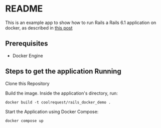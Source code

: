 # README

This is an example app to show how to run Rails a Rails 6.1 application on docker, as described in [this post](https://coolrequest.dev/2021/11/03/docker_image_rails_part1.html)

## Prerequisites
* Docker Engine

## Steps to get the application Running

Clone this Repository

Build the image. Inside the application's directory, run:

`docker build -t coolrequest/rails_docker_demo .`

Start the Application using Docker Compose:

`docker compose up`

